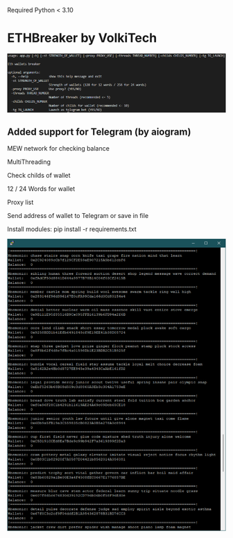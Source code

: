 Required Python < 3.10

#  ETHBreaker by VolkiTech

![Screenshot](usage.png)

## Added support for Telegram (by aiogram)
MEW network for checking balance

MultiThreading

Check childs of wallet

12 / 24 Words for wallet

Proxy list

Send address of wallet to Telegram or save in file

Install modules: pip install -r requirements.txt

![Screenshot](ETHtest.png)
